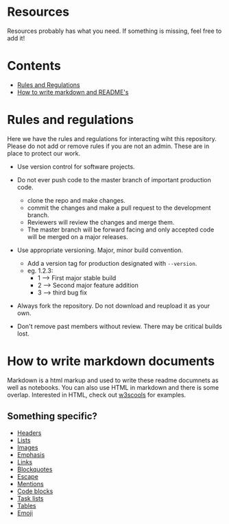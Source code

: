 # Resources
Resources probably has what you need. If something is missing, feel free to add it!

# Contents
* [Rules and Regulations](#RulesandRegs)
* [How to write markdown and README's](#markdown)

# Rules and regulations <a name=RulesandRegs></a>
Here we have the rules and regulations for interacting wiht this repository. Please do not add or remove rules if you are not an admin. These are in place to protect our work.

* Use version control for software projects.

* Do not ever push code to the master branch of important production code.
  * clone the repo and make changes.
  * commit the changes and make a pull request to the development branch.
  * Reviewers will review the changes and merge them.
  * The master branch will be forward facing and only accepted code will be merged on a major releases.
 
* Use appropriate versioning. Major, minor build convention.
  * Add a version tag for production designated with `--version`.
  * eg. 1.2.3:
    * 1 --> First major stable build
    * 2 --> Second major feature addition
    * 3 --> third bug fix
    
* Always fork the repository. Do not download and reupload it as your own.
* Don't remove past members without review. There may be critical builds lost.
      
# How to write markdown documents <a name=#markdown></a>
Markdown is a html markup and used to write these readme documnets as well as notebooks. You can also use HTML in markdown and there is some overlap. Interested in HTML, check out [w3scools](href="https://www.w3schools.com/html/default.asp") for examples. 

## Something specific?
* [Headers](#header)
* [Lists](#lists)
* [Images](#images)
* [Emphasis](#emphasis)
* [Links](#links)
* [Blockquotes](#blockquotes)
* [Escape](#escapes)
* [Mentions](#mentions)
* [Code blocks](#CodeBlocks)
* [Task lists](#taskList)
* [Tables](#tables)
* [Emoji](#emoji)

